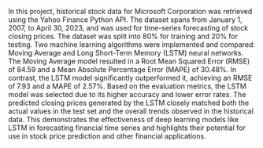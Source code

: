 In this project, historical stock data for Microsoft Corporation was retrieved using the Yahoo Finance Python API. The dataset spans from January 1, 2007, to April 30, 2023, and was used
for time-series forecasting of stock closing prices.
The dataset was split into 80% for training and 20% for testing. Two machine learning algorithms were implemented and compared: Moving Average and Long Short-Term Memory (LSTM) neural networks.
The Moving Average model resulted in a Root Mean Squared Error (RMSE) of 84.59 and a Mean Absolute Percentage Error (MAPE) of 30.48%. In contrast, the LSTM model significantly outperformed it, 
achieving an RMSE of 7.93 and a MAPE of 2.57%.
Based on the evaluation metrics, the LSTM model was selected due to its higher accuracy and lower error rates. The predicted closing prices generated by the LSTM closely matched both the actual 
values in the test set and the overall trends observed in the historical data.
This demonstrates the effectiveness of deep learning models like LSTM in forecasting financial time series and highlights their potential for use in stock price prediction and other financial applications.
